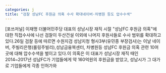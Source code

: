 ```yaml
---
categories: j
title: "검찰 성남FC 후원금 의혹 수사 확대네이버·차병원 등도 압수수색"
---
```

[포쓰저널] 이재명 더불어민주당 대표의 성남시장 재직 시절 "성남FC 후원금 의혹"에 대한 직접수사에 나선 검찰이 두산건설 이외에 나머지 후원사들로 수사 범위를 확대하고 있다.26일 검찰 등에 따르면 수원지검 성남지청 형사3부(유민종 부장검사)는 이날 네이버, 주빌리은행(롤링주빌리),성남금융복센터, 차병원등 성남FC 후원금 의혹 관련 10여곳에 대해 압수수색을 벌이고 있다.이 의혹은 이 대표가 성남시장 재직 때인 2014~2017년 성남FC가 기업들에게 약 160억원의 후원금을 받았고, 성남시가 그 대가로 기업들에게 각종 인허가와